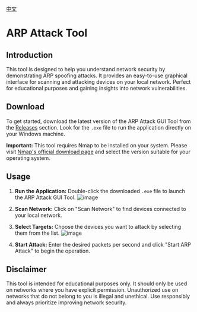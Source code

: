 [中文](README_GUI.zh.md)

# ARP Attack Tool

## Introduction

This tool is designed to help you understand network security by demonstrating ARP spoofing attacks. It provides an easy-to-use graphical interface for scanning and attacking devices on your local network. Perfect for educational purposes and gaining insights into network vulnerabilities.

## Download

To get started, download the latest version of the ARP Attack GUI Tool from the [Releases](https://github.com/ystemsrx/Arp-Attack-tool/releases) section. Look for the `.exe` file to run the application directly on your Windows machine.

**Important:** This tool requires Nmap to be installed on your system. Please visit [Nmap's official download page](https://nmap.org/download.html) and select the version suitable for your operating system.

## Usage

1. **Run the Application:** Double-click the downloaded `.exe` file to launch the ARP Attack GUI Tool.
   ![image](https://github.com/user-attachments/assets/4a86936d-bbb7-4e46-b836-7787e8a6b9d2)

2. **Scan Network:** Click on "Scan Network" to find devices connected to your local network.
3. **Select Targets:** Choose the devices you want to attack by selecting them from the list.
   ![image](https://github.com/user-attachments/assets/e36076ae-a894-4337-a51b-419caebea47c)

4. **Start Attack:** Enter the desired packets per second and click "Start ARP Attack" to begin the operation.

## Disclaimer

This tool is intended for educational purposes only. It should only be used on networks where you have explicit permission. Unauthorized use on networks that do not belong to you is illegal and unethical. Use responsibly and always prioritize improving network security.
